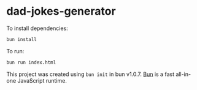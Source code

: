 # dad-jokes-generator

To install dependencies:

```bash
bun install
```

To run:

```bash
bun run index.html
```

This project was created using `bun init` in bun v1.0.7. [Bun](https://bun.sh) is a fast all-in-one JavaScript runtime.
